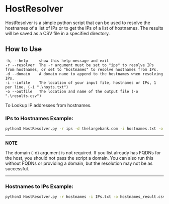 # HostResolver
HostResolver is a simple python script that can be used to resolve the hostnames of a list of IPs or to get the IPs of a list of hostnames. The results will be saved as a CSV file in a specified directory.

## How to Use
```
-h, --help     show this help message and exit
-r --resolver  The -r argument must be set to "ips" to resolve IPs from hostnames, or set to "hostnames" to resolve hostnames from IPs.
-d --domain    A domain name to append to the hostnames when resolving IPs.
-i --infile    The location of your input file, hostnames or IPs, 1 per line. (-i ".\hosts.txt")
-o --outfile   The location and name of the output file (-o ".\results.csv")
```

To Lookup IP addresses from hostnames.

### IPs to Hostnames Example:
``` bash
python3 HostResolver.py -r ips -d thelargebank.com -i hostnames.txt -o ip_results.csv
```
---
**NOTE**

The domain (-d) argument is not required. If you list already has FQDNs for the host, you should not pass the script a domain. You can also run this without FQDNs or providing a domain, but the resolution may not be as successful.

---

### Hostnames to IPs Example:
``` bash
python3 HostResolver.py -r hostnames -i IPs.txt -o hostnames_result.csv
```
